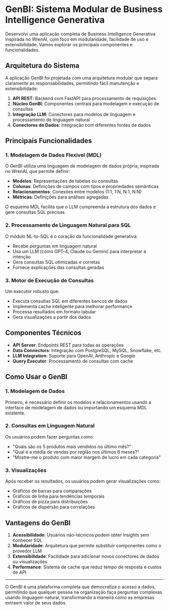 # GenBI: Sistema Modular de Business Intelligence Generativa

Desenvolvi uma aplicação completa de Business Intelligence Generativa inspirada no WrenAI, com foco em modularidade, facilidade de uso e extensibilidade. Vamos explorar os principais componentes e funcionalidades.

## Arquitetura do Sistema

A aplicação GenBI foi projetada com uma arquitetura modular que separa claramente as responsabilidades, permitindo fácil manutenção e extensibilidade:

1. **API REST**: Backend com FastAPI para processamento de requisições
2. **Núcleo GenBI**: Componentes centrais para modelagem e execução de consultas
3. **Integração LLM**: Conectores para modelos de linguagem e processamento de linguagem natural
4. **Conectores de Dados**: Integração com diferentes fontes de dados

## Principais Funcionalidades

### 1. Modelagem de Dados Flexível (MDL)

O GenBI utiliza uma linguagem de modelagem de dados própria, inspirada no WrenAI, que permite definir:

- **Modelos**: Representações de tabelas ou consultas
- **Colunas**: Definições de campos com tipos e propriedades semânticas
- **Relacionamentos**: Conexões entre modelos (1:1, 1:N, N:1, N:N)
- **Métricas**: Definições para análises agregadas

O esquema MDL facilita que o LLM compreenda a estrutura dos dados e gere consultas SQL precisas.

### 2. Processamento de Linguagem Natural para SQL

O módulo NL-to-SQL é o coração da funcionalidade generativa:

- Recebe perguntas em linguagem natural
- Usa um LLM (como GPT-4, Claude ou Gemini) para interpretar a intenção
- Gera consultas SQL otimizadas e corretas
- Fornece explicações das consultas geradas

### 3. Motor de Execução de Consultas

Um executor robusto que:

- Executa consultas SQL em diferentes bancos de dados
- Implementa cache inteligente para melhorar performance
- Processa resultados em formato tabular
- Gera visualizações a partir dos dados

## Componentes Técnicos

- **API Server**: Endpoints REST para todas as operações
- **Data Connectors**: Integração com PostgreSQL, MySQL, Snowflake, etc.
- **LLM Integration**: Suporte para OpenAI, Anthropic e Google
- **Query Executor**: Processamento de consultas com cache

## Como Usar o GenBI

### 1. Modelagem de Dados

Primeiro, é necessário definir os modelos e relacionamentos usando a interface de modelagem de dados ou importando um esquema MDL existente.

### 2. Consultas em Linguagem Natural

Os usuários podem fazer perguntas como:
- "Quais são os 5 produtos mais vendidos no último mês?"
- "Qual é a média de vendas por região nos últimos 6 meses?"
- "Mostre-me o produto com maior margem de lucro em cada categoria"

### 3. Visualizações

Após receber os resultados, os usuários podem gerar visualizações como:
- Gráficos de barras para comparações
- Gráficos de linha para tendências temporais
- Gráficos de pizza para distribuições
- Gráficos de dispersão para correlações

## Vantagens do GenBI

1. **Acessibilidade**: Usuários não-técnicos podem obter insights sem conhecer SQL
2. **Modularidade**: Arquitetura que permite substituir componentes como o provedor LLM
3. **Extensibilidade**: Facilidade para adicionar novos conectores de dados ou visualizações
4. **Performance**: Sistema de cache que reduz tempo de resposta e custos de API
---

O GenBI é uma plataforma completa que democratiza o acesso a dados, permitindo que qualquer pessoa na organização faça perguntas complexas usando linguagem natural, transformando a maneira como as empresas extraem valor de seus dados.